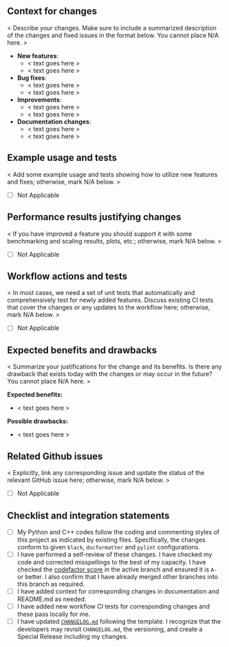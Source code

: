 ## Context for changes

< Describe your changes. Make sure to include a summarized description of the changes and fixed issues in the format below. You cannot place N/A here. >

- **New features**:
    * <  text goes here >
    * <  text goes here >
- **Bug fixes**: 
    * <  text goes here >
    * <  text goes here >
- **Improvements**: 
    * <  text goes here >
    * <  text goes here >
- **Documentation changes**:
    * <  text goes here >
    * <  text goes here >

## Example usage and tests

< Add some example usage and tests showing how to utilize new features and fixes; otherwise, mark N/A below. >
- [ ] Not Applicable


## Performance results justifying changes

< If you have improved a feature you should support it with some benchmarking and scaling results, plots, etc.; otherwise, mark N/A below. >
- [ ] Not Applicable

## Workflow actions and tests

< In most cases, we need a set of unit tests that automatically and comprehensively test for newly added features. Discuss existing CI tests that cover the changes or any updates to the workflow here; otherwise, mark N/A below. >

- [ ] Not Applicable


## Expected benefits and drawbacks

< Summarize your justifications for the change and its benefits. Is there any drawback that exists today with the changes or may occur in the future? You cannot place N/A here. >

**Expected benefits:**
- < text goes here >

**Possible drawbacks:**
- < text goes here >

## Related Github issues

< Explicitly, link any corresponding issue and update the status of the relevant GitHub issue here; otherwise, mark N/A below. >
- [ ] Not Applicable

## Checklist and integration statements

- [ ] My Python and C++ codes follow the coding and commenting styles of this project as indicated by existing files. Specifically, the changes conform to given `black`, `docformatter` and `pylint` configurations. 
- [ ] I have performed a self-review of these changes. I have checked my code and corrected misspellings to the best of my capacity. I have checked the [codefactor score](https://www.codefactor.io/repository/github/xanaduai/flamingpy/branches) in the active branch and ensured it is `A-` or better. I also confirm that I have already merged other branches into this branch as required.
- [ ] I have added context for corresponding changes in documentation and README.md as needed.
- [ ] I have added new workflow CI tests for corresponding changes and these pass locally for me.
- [ ] I have updated [`CHANGELOG.md`](.github/CHANGELOG.md) following the template. I recognize that the developers may revisit `CHANGELOG.md`, the versioning, and create a Special Release including my changes.
